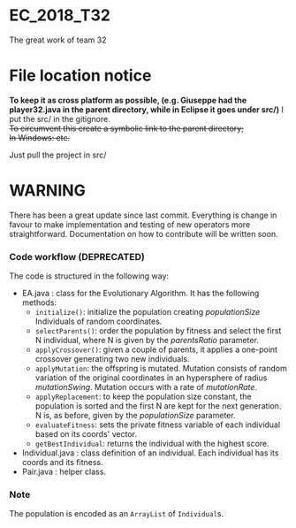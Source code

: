 # EC_2018_T32
The great work of team 32

# File location notice
**To keep it as cross platform as possible, (e.g. Giuseppe had the player32.java in the parent directory, while in Eclipse it goes under src/)** I put the src/ in the gitignore.  
~~To circumvent this create a symbolic link to the parent directory;~~  
~~In Windows: etc.~~  

Just pull the project in src/

 # WARNING 
 There has been a great update since last commit. Everything is change in favour to make implementation and testing of new operators more straightforward. Documentation on how to contribute will be written soon.

### Code workflow (DEPRECATED)

The code is structured in the following way:

 - EA.java : class for the Evolutionary Algorithm. It has the following methods:
   - `initialize()`: initialize the population creating *populationSize* Individuals of random coordinates.
   - `selectParents()`: order the population by fitness and select the first N individual, where N is given by the *parentsRatio* parameter.
   - `applyCrossover()`: given a couple of parents, it applies a one-point crossover generating two new individuals.
   - `applyMutation`: the offspring is mutated. Mutation consists of random variation of the original coordinates in an hypersphere of radius *mutationSwing*. Mutation occurs with a rate of *mutationRate*.
   - `applyReplacement`: to keep the population size constant, the population is sorted and the first N are kept for the next generation. N is, as before, given by the *populationSize* parameter.
   - `evaluateFitness`: sets the private fitness variable of each individual based on its coords' vector.
   - `getBestIndividual`: returns the individual with the highest score. 
 - Individual.java : class definition of an individual. Each individual has its coords and its fitness.
 - Pair.java : helper class.

 ### Note
 The population is encoded as an `ArrayList` of `Individual`s.
